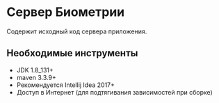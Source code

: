 # Сервер Биометрии
Содержит исходный код сервера приложения.

## Необходимые инструменты
* JDK 1.8_131+
* maven 3.3.9+ 
* Рекомендуется Intellij Idea 2017+
* Доступ в Интернет (для подтягивания зависимостей при сборке)